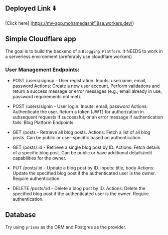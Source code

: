 ## Deployed Link ⬇️

[Click here] (https://my-app.mohamedashif18se.workers.dev/)

## Simple Cloudflare app

The goal is to build the backend of a `Blogging Platform`.
It NEEDS to work in a serverless environment (preferably use cloudflare workers)

### User Management Endpoints:

- POST /users/signup - User registration.
  Inputs: username, email, password
  Actions: Create a new user account. Perform validations and return a success message or error messages (e.g., email already in use, password requirements not met).

- POST /users/signin - User login.
  Inputs: email, password
  Actions: Authenticate the user. Return a token (JWT) for authorization in subsequent requests if successful, or an error message if authentication fails.
  Blog Platform Endpoints:

- GET /posts - Retrieve all blog posts.
  Actions: Fetch a list of all blog posts. Can be public or user-specific based on authentication.

- GET /posts/:id - Retrieve a single blog post by ID.
  Actions: Fetch details of a specific blog post. Can be public or have additional details/edit capabilities for the owner.

- PUT /posts/:id - Update a blog post by ID.
  Inputs: title, body
  Actions: Update the specified blog post if the authenticated user is the owner. Require authentication.

- DELETE /posts/:id - Delete a blog post by ID.
  Actions: Delete the specified blog post if the authenticated user is the owner. Require authentication.

## Database

Try using `prisma` as the ORM and Postgres as the provider.
